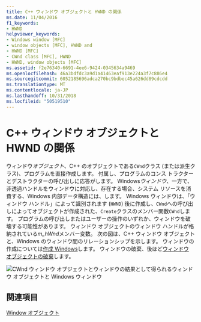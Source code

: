 ```yaml
---
title: C++ ウィンドウ オブジェクトと HWND の関係
ms.date: 11/04/2016
f1_keywords:
- HWND
helpviewer_keywords:
- Windows window [MFC]
- window objects [MFC], HWND and
- HWND [MFC]
- CWnd class [MFC], HWND
- HWND, window objects [MFC]
ms.assetid: f2e76340-6691-4ee6-9424-0345634a9469
ms.openlocfilehash: 46a3bdfdc3a9d1a41463eaf913e224a3f7c886e4
ms.sourcegitcommit: 6052185696adca270bc9bdbec45a626dd89cdcdd
ms.translationtype: MT
ms.contentlocale: ja-JP
ms.lasthandoff: 10/31/2018
ms.locfileid: "50519510"
---
```

# <a name="relationship-between-a-c-window-object-and-an-hwnd"></a>C++ ウィンドウ オブジェクトと HWND の関係

ウィンドウ*オブジェクト*、C++ のオブジェクトである`CWnd`クラス (または派生クラス)、プログラムを直接作成します。 付属し、プログラムのコンス トラクターとデストラクターの呼び出しに応答がします。 Windows*ウィンドウ*、一方で、非透過ハンドルをウィンドウに対応し、存在する場合、システム リソースを消費する、Windows 内部データ構造には、します。 Windows ウィンドウは、「ウィンドウ ハンドル」によって識別されます (`HWND`) 後に作成し、`CWnd`への呼び出しによってオブジェクトが作成された、`Create`クラスのメンバー関数`CWnd`します。 プログラムの呼び出しまたはユーザーの操作のいずれか、ウィンドウを破壊する可能性があります。 ウィンドウ オブジェクトのウィンドウ ハンドルが格納されている*m_hWnd*メンバー変数。 次の図は、C++ ウィンドウ オブジェクトと、Windows のウィンドウ間のリレーションシップを示します。 ウィンドウの作成については[作成 Windows](../mfc/creating-windows.md)します。 ウィンドウの破棄、後ほど[ウィンドウ オブジェクトの破棄](../mfc/destroying-window-objects.md)します。

![CWnd ウィンドウ オブジェクトとウィンドウの結果として得られる](../mfc/media/vc37fj1.gif "vc37fj1")ウィンドウ オブジェクトと Windows ウィンドウ

## <a name="see-also"></a>関連項目

[Window オブジェクト](../mfc/window-objects.md)

